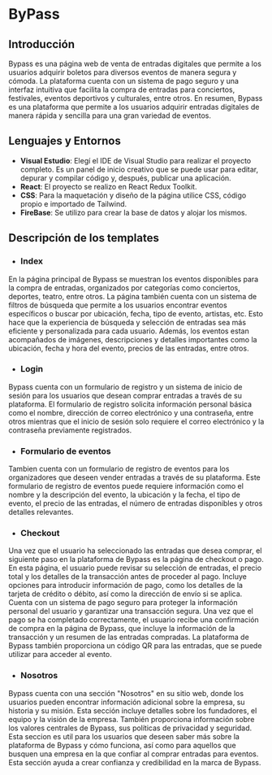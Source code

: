 # ByPass

## Introducción
Bypass es una página web de venta de entradas digitales que permite a los usuarios adquirir boletos para diversos eventos de manera segura y cómoda. La plataforma cuenta con un sistema de pago seguro y una interfaz intuitiva que facilita la compra de entradas para conciertos, festivales, eventos deportivos y culturales, entre otros. En resumen, Bypass es una plataforma que permite a los usuarios adquirir entradas digitales de manera rápida y sencilla para una gran variedad de eventos.

## Lenguajes y Entornos
- **Visual Estudio**: Elegí el IDE de Visual Studio para realizar el proyecto completo. Es un panel de inicio creativo que se puede usar para editar, depurar y compilar código y, después, publicar una aplicación.
- **React**: El proyecto se realizo en React Redux Toolkit.
- **CSS**: Para la maquetación y diseño de la página utilice CSS, código propio e importado de Tailwind.
- **FireBase**: Se utilizo para crear la base de datos y alojar los mismos.

## Descripción de los templates
- ### Index
En la página principal de Bypass se muestran los eventos disponibles para la compra de entradas, organizados por categorías como conciertos, deportes, teatro, entre otros. La página también cuenta con un sistema de filtros de búsqueda que permite a los usuarios encontrar eventos específicos o buscar por ubicación, fecha, tipo de evento, artistas, etc. Esto hace que la experiencia de búsqueda y selección de entradas sea más eficiente y personalizada para cada usuario. Además, los eventos estan acompañados de imágenes, descripciones y detalles importantes como la ubicación, fecha y hora del evento, precios de las entradas, entre otros.
- ### Login
Bypass cuenta con un formulario de registro y un sistema de inicio de sesión para los usuarios que desean comprar entradas a través de su plataforma. El formulario de registro solicita información personal básica como el nombre, dirección de correo electrónico y una contraseña, entre otros mientras que el inicio de sesión solo requiere el correo electrónico y la contraseña previamente registrados.
- ### Formulario de eventos
Tambien cuenta con un formulario de registro de eventos para los organizadores que deseen vender entradas a través de su plataforma. Este formulario de registro de eventos puede requiere información como el nombre y la descripción del evento, la ubicación y la fecha, el tipo de evento, el precio de las entradas, el número de entradas disponibles y otros detalles relevantes.
- ### Checkout
Una vez que el usuario ha seleccionado las entradas que desea comprar, el siguiente paso en la plataforma de Bypass es la página de checkout o pago. En esta página, el usuario puede revisar su selección de entradas, el precio total y los detalles de la transacción antes de proceder al pago.
Incluye opciones para introducir información de pago, como los detalles de la tarjeta de crédito o débito, así como la dirección de envío si se aplica. Cuenta con un sistema de pago seguro para proteger la información personal del usuario y garantizar una transacción segura.
Una vez que el pago se ha completado correctamente, el usuario recibe una confirmación de compra en la página de Bypass, que incluye la información de la transacción y un resumen de las entradas compradas. La plataforma de Bypass también proporciona un código QR para las entradas, que se puede utilizar para acceder al evento.
- ### Nosotros
Bypass cuenta con una sección "Nosotros" en su sitio web, donde los usuarios pueden encontrar información adicional sobre la empresa, su historia y su misión.
Esta sección incluye detalles sobre los fundadores, el equipo y la visión de la empresa. También proporciona información sobre los valores centrales de Bypass, sus políticas de privacidad y seguridad.
Esta seccion es util para los usuarios que deseen saber más sobre la plataforma de Bypass y cómo funciona, así como para aquellos que busquen una empresa en la que confiar al comprar entradas para eventos. Esta sección ayuda a crear confianza y credibilidad en la marca de Bypass.
